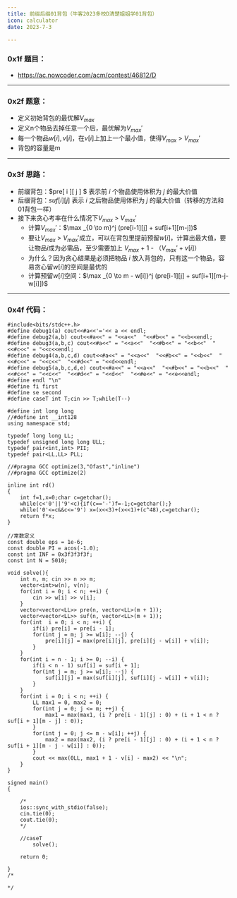 ```yaml
---
title: 前缀后缀01背包（牛客2023多校D清楚姐姐学01背包）
icon: calculator
date: 2023-7-3

---
```

### 0x1f 题目：

- https://ac.nowcoder.com/acm/contest/46812/D
---
### 0x2f 题意：

- 定义初始背包的最优解$V_{max}$
- 定义n个物品去掉任意一个后，最优解为$V_{max}'$
- 每一个物品$w[i],v[i]$，在$v[i]$上加上一个最小值，使得$V_{max}$ > $V_{max}'$
- 背包的容量是m

---
### 0x3f 思路：

- 前缀背包：$pre[ i ][ j ] $ 表示前 $i$ 个物品使用体积为 $j$ 的最大价值
- 后缀背包：$suf[ i ][ j ]$ 表示 $i$ 之后物品使用体积为 $j$ 的最大价值（转移的方法和01背包一样）
- 接下来贪心考率在什么情况下$V_{max}$ > $V_{max}'$
  - 计算$V_{max}'$：$\max _{0 \to m}^j (pre[i-1][j] + suf[i+1][m-j])$
  - 要让$V_{max}$ > $V_{max}'$成立，可以在背包里提前预留$w[i]$，计算出最大值，要让物品$i$成为必需品，至少需要加上 $V_{max}$ + 1 - $（V_{max}' + v[i]）$
  - 为什么？因为贪心结果是必须把物品 $i$ 放入背包的，只有这一个物品，容易贪心留$w[i]$的空间是最优的
  - 计算预留$w[i]$空间：$\max _{0 \to m - w[i]}^j (pre[i-1][j] + suf[i+1][m-j-w[i]])$
---
### 0x4f 代码：
```
#include<bits/stdc++.h>
#define debug1(a) cout<<#a<<'='<< a << endl;
#define debug2(a,b) cout<<#a<<" = "<<a<<"  "<<#b<<" = "<<b<<endl;
#define debug3(a,b,c) cout<<#a<<" = "<<a<<"  "<<#b<<" = "<<b<<"  "<<#c<<" = "<<c<<endl;
#define debug4(a,b,c,d) cout<<#a<<" = "<<a<<"  "<<#b<<" = "<<b<<"  "<<#c<<" = "<<c<<"  "<<#d<<" = "<<d<<endl;
#define debug5(a,b,c,d,e) cout<<#a<<" = "<<a<<"  "<<#b<<" = "<<b<<"  "<<#c<<" = "<<c<<"  "<<#d<<" = "<<d<<"  "<<#e<<" = "<<e<<endl;
#define endl "\n"
#define fi first
#define se second
#define caseT int T;cin >> T;while(T--)

#define int long long
//#define int __int128
using namespace std;

typedef long long LL;
typedef unsigned long long ULL;
typedef pair<int,int> PII;
typedef pair<LL,LL> PLL;

//#pragma GCC optimize(3,"Ofast","inline")
//#pragma GCC optimize(2)

inline int rd()
{
	int f=1,x=0;char c=getchar();
	while(c<'0'||'9'<c){if(c=='-')f=-1;c=getchar();}
	while('0'<=c&&c<='9') x=(x<<3)+(x<<1)+(c^48),c=getchar();
	return f*x;
}

//常数定义
const double eps = 1e-6;
const double PI = acos(-1.0);
const int INF = 0x3f3f3f3f;
const int N = 5010;

void solve(){
    int n, m; cin >> n >> m;
    vector<int>w(n), v(n);
    for(int i = 0; i < n; ++i) {
        cin >> w[i] >> v[i];
    }
    vector<vector<LL>> pre(n, vector<LL>(m + 1));
    vector<vector<LL>> suf(n, vector<LL>(m + 1));
    for(int  i = 0; i < n; ++i) {
        if(i) pre[i] = pre[i - 1];
        for(int j = m; j >= w[i]; --j) {
            pre[i][j] = max(pre[i][j], pre[i][j - w[i]] + v[i]);
        }
    }
    for(int i = n - 1; i >= 0; --i) {
        if(i < n - 1) suf[i] = suf[i + 1];
        for(int j = m; j >= w[i]; --j) {
            suf[i][j] = max(suf[i][j], suf[i][j - w[i]] + v[i]);
        }
    }
    for(int i = 0; i < n; ++i) {
        LL max1 = 0, max2 = 0;
        for(int j = 0; j <= m; ++j) {
            max1 = max(max1, (i ? pre[i - 1][j] : 0) + (i + 1 < n ? suf[i + 1][m - j] : 0));
        }
        for(int j = 0; j <= m - w[i]; ++j) {
            max2 = max(max2, (i ? pre[i - 1][j] : 0) + (i + 1 < n ? suf[i + 1][m - j - w[i]] : 0));
        }
        cout << max(0LL, max1 + 1 - v[i] - max2) << "\n";
    }
}

signed main()
{
    
    /*
    ios::sync_with_stdio(false);
    cin.tie(0);
    cout.tie(0);
    */

    //caseT
        solve();

    return 0;

}
/*

*/
```
